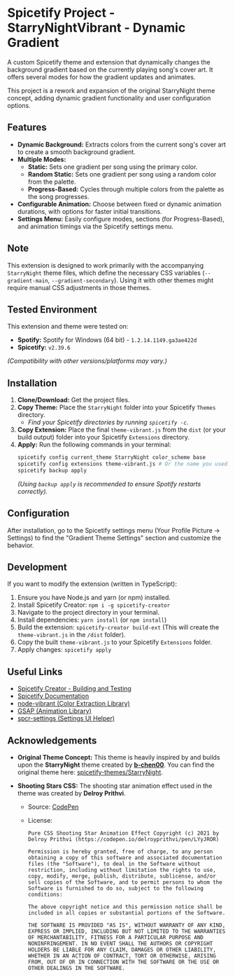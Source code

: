 # Spicetify Project - StarryNightVibrant - Dynamic Gradient

A custom Spicetify theme and extension that dynamically changes the background gradient based on the currently playing song's cover art. It offers several modes for how the gradient updates and animates.

This project is a rework and expansion of the original StarryNight theme concept, adding dynamic gradient functionality and user configuration options.

## Features

- **Dynamic Background:** Extracts colors from the current song's cover art to create a smooth background gradient.
- **Multiple Modes:**
  - **Static:** Sets one gradient per song using the primary color.
  - **Random Static:** Sets one gradient per song using a random color from the palette.
  - **Progress-Based:** Cycles through multiple colors from the palette as the song progresses.
- **Configurable Animation:** Choose between fixed or dynamic animation durations, with options for faster initial transitions.
- **Settings Menu:** Easily configure modes, sections (for Progress-Based), and animation timings via the Spicetify settings menu.

## Note

This extension is designed to work primarily with the accompanying `StarryNight` theme files, which define the necessary CSS variables (`--gradient-main`, `--gradient-secondary`). Using it with other themes might require manual CSS adjustments in those themes.

## Tested Environment

This extension and theme were tested on:

- **Spotify:** Spotify for Windows (64 bit) - `1.2.14.1149.ga3ae422d`
- **Spicetify:** `v2.39.6`

_(Compatibility with other versions/platforms may vary.)_

## Installation

1.  **Clone/Download:** Get the project files.
2.  **Copy Theme:** Place the `StarryNight` folder into your Spicetify `Themes` directory.
    - _Find your Spicetify directories by running `spicetify -c`._
3.  **Copy Extension:** Place the final `theme-vibrant.js` from the `dist` (or your build output) folder into your Spicetify `Extensions` directory.
4.  **Apply:** Run the following commands in your terminal:
    ```bash
    spicetify config current_theme StarryNight color_scheme base
    spicetify config extensions theme-vibrant.js # Or the name you used for the build output
    spicetify backup apply
    ```
    _(Using `backup apply` is recommended to ensure Spotify restarts correctly)._

## Configuration

After installation, go to the Spicetify settings menu (Your Profile Picture -> Settings) to find the "Gradient Theme Settings" section and customize the behavior.

## Development

If you want to modify the extension (written in TypeScript):

1.  Ensure you have Node.js and yarn (or npm) installed.
2.  Install Spicetify Creator: `npm i -g spicetify-creator`
3.  Navigate to the project directory in your terminal.
4.  Install dependencies: `yarn install` (or `npm install`)
5.  Build the extension: `spicetify-creator build-ext` (This will create the `theme-vibrant.js` in the `/dist` folder).
6.  Copy the built `theme-vibrant.js` to your Spicetify `Extensions` folder.
7.  Apply changes: `spicetify apply`

## Useful Links

- [Spicetify Creator - Building and Testing](https://spicetify.app/docs/development/spicetify-creator/building-and-testing/)
- [Spicetify Documentation](https://spicetify.app/)
- [node-vibrant (Color Extraction Library)](https://github.com/Vibrant-Colors/node-vibrant)
- [GSAP (Animation Library)](https://gsap.com/)
- [spcr-settings (Settings UI Helper)](https://github.com/FlafyDev/spicetify-creator-plugins/tree/main/packages/spcr-settings)

## Acknowledgements

- **Original Theme Concept:** This theme is heavily inspired by and builds upon the **StarryNight** theme created by **[b-chen00](https://github.com/b-chen00)**. You can find the original theme here: [spicetify-themes/StarryNight](https://github.com/spicetify/spicetify-themes/tree/master/StarryNight).
- **Shooting Stars CSS:** The shooting star animation effect used in the theme was created by **Delroy Prithvi**.

  - Source: [CodePen](https://codepen.io/delroyprithvi/pen/LYyJROR)
  - License:

    ```
    Pure CSS Shooting Star Animation Effect Copyright (c) 2021 by Delroy Prithvi (https://codepen.io/delroyprithvi/pen/LYyJROR)

    Permission is hereby granted, free of charge, to any person obtaining a copy of this software and associated documentation files (the "Software"), to deal in the Software without restriction, including without limitation the rights to use, copy, modify, merge, publish, distribute, sublicense, and/or sell copies of the Software, and to permit persons to whom the Software is furnished to do so, subject to the following conditions:

    The above copyright notice and this permission notice shall be included in all copies or substantial portions of the Software.

    THE SOFTWARE IS PROVIDED "AS IS", WITHOUT WARRANTY OF ANY KIND, EXPRESS OR IMPLIED, INCLUDING BUT NOT LIMITED TO THE WARRANTIES OF MERCHANTABILITY, FITNESS FOR A PARTICULAR PURPOSE AND NONINFRINGEMENT. IN NO EVENT SHALL THE AUTHORS OR COPYRIGHT HOLDERS BE LIABLE FOR ANY CLAIM, DAMAGES OR OTHER LIABILITY, WHETHER IN AN ACTION OF CONTRACT, TORT OR OTHERWISE, ARISING FROM, OUT OF OR IN CONNECTION WITH THE SOFTWARE OR THE USE OR OTHER DEALINGS IN THE SOFTWARE.
    ```
